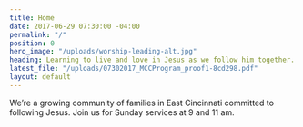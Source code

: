 ```yaml
---
title: Home
date: 2017-06-29 07:30:00 -04:00
permalink: "/"
position: 0
hero_image: "/uploads/worship-leading-alt.jpg"
heading: Learning to live and love in Jesus as we follow him together.
latest_file: "/uploads/07302017_MCCProgram_proof1-8cd298.pdf"
layout: default
---
```


We’re a growing community of families in East Cincinnati committed to following Jesus. Join us for Sunday services at 9 and 11 am.
